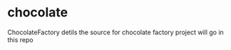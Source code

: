 chocolate
=========

ChocolateFactory detils 
the source for chocolate factory project will go in this repo
